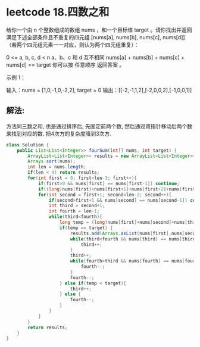 # leetcode 18.四数之和

给你一个由 n 个整数组成的数组 nums ，和一个目标值 target 。请你找出并返回满足下述全部条件且不重复的四元组 [nums[a], nums[b], nums[c], nums[d]] （若两个四元组元素一一对应，则认为两个四元组重复）：

0 <= a, b, c, d < n
a、b、c 和 d 互不相同
nums[a] + nums[b] + nums[c] + nums[d] == target
你可以按 任意顺序 返回答案 。

示例 1：

输入：nums = [1,0,-1,0,-2,2], target = 0
输出：[[-2,-1,1,2],[-2,0,0,2],[-1,0,0,1]]

## 解法:

方法同三数之和, 也是通过排序后, 先固定前两个数, 然后通过双指针移动后两个数来找到对应的数. 把4次方的复杂度降到3次方.

```java
class Solution {
    public List<List<Integer>> fourSum(int[] nums, int target) {
        ArrayList<List<Integer>> results = new ArrayList<List<Integer>>();
        Arrays.sort(nums);
        int len = nums.length;
        if(len < 4) return results;
        for(int first = 0; first<len-3; first++){
            if(first>0 && nums[first] == nums[first-1]) continue;
            if((long)nums[first]+nums[first+1]+nums[first+2]+nums[first+3] > target) continue; // 裁枝
            for(int second = first+1; second<len-2; second++){
                if(second>first+1 && nums[second] == nums[second-1]) continue;
                int third = second+1;
                int fourth = len-1;
                while(third<fourth){
                    long temp = (long)nums[first]+nums[second]+nums[third]+nums[fourth];
                    if(temp == target) {
                        results.add(Arrays.asList(nums[first],nums[second],nums[third],nums[fourth]));
                        while(third<fourth && nums[third] == nums[third+1]){
                            third++;
                        }
                        third++;
                        while(fourth>third && nums[fourth] == nums[fourth-1]) {
                            fourth--;
                        }
                        fourth--;
                    } else if(temp < target){
                        third++;
                    } else {
                        fourth--;
                    }  
                }
            }
        }
        return results;
    }
}
```
